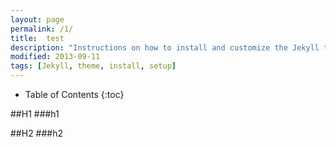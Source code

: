 ```yaml
---
layout: page
permalink: /1/
title:	test
description: "Instructions on how to install and customize the Jekyll theme So Simple."
modified: 2013-09-11
tags: [Jekyll, theme, install, setup]
---
```

* Table of Contents
{:toc}


##H1
###h1

##H2
###h2